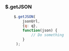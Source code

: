 ###  $.getJSON

```Javascript
	$.getJSON(  
        jsonUrl,  
        {q: q},  
        function(json) {  
        	// Do something
        }  
     );  
```


